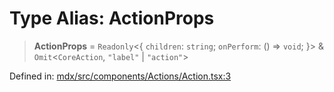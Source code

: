 # Type Alias: ActionProps

> **ActionProps** = `Readonly`\<\{ `children`: `string`; `onPerform`: () => `void`; \}\> & `Omit`\<`CoreAction`, `"label"` \| `"action"`\>

Defined in: [mdx/src/components/Actions/Action.tsx:3](https://github.com/laruss/react-text-game/blob/59d7b8f771aa0b3a193326c59fd60a3d4ca5383b/packages/mdx/src/components/Actions/Action.tsx#L3)
